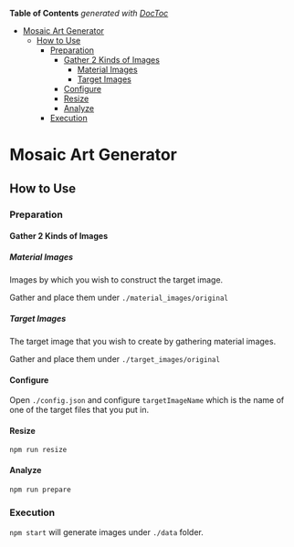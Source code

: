 <!-- START doctoc generated TOC please keep comment here to allow auto update -->
<!-- DON'T EDIT THIS SECTION, INSTEAD RE-RUN doctoc TO UPDATE -->
**Table of Contents**  *generated with [DocToc](https://github.com/thlorenz/doctoc)*

- [Mosaic Art Generator](#mosaic-art-generator)
  - [How to Use](#how-to-use)
    - [Preparation](#preparation)
      - [Gather 2 Kinds of Images](#gather-2-kinds-of-images)
        - [Material Images](#material-images)
        - [Target Images](#target-images)
      - [Configure](#configure)
      - [Resize](#resize)
      - [Analyze](#analyze)
    - [Execution](#execution)

<!-- END doctoc generated TOC please keep comment here to allow auto update -->

# Mosaic Art Generator

## How to Use

### Preparation

#### Gather 2 Kinds of Images

##### Material Images

Images by which you wish to construct the target image.

Gather and place them under `./material_images/original`

##### Target Images

The target image that you wish to create by gathering material images.

Gather and place them under `./target_images/original`

#### Configure

Open `./config.json` and configure `targetImageName` which is the name of one of the target files that you put in.

#### Resize

`npm run resize`

#### Analyze

`npm run prepare`

### Execution

`npm start` will generate images under `./data` folder.

